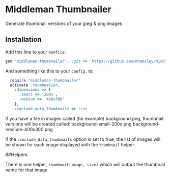 # Middleman Thumbnailer

Generate thumbnail versions of your jpeg & png images

## Installation

Add this line to your `Gemfile`:

```ruby
gem 'middleman-thumbnailer', :git => 'https://github.com/nhemsley/middleman-directory.git'
```

And something like this to your `config.rb`:

```ruby
  require "middleman-thumbnailer"
  activate :thumbnailer, 
    :dimensions => {
      :small => '200x',
      :medium => '400x300'
    },
    :include_data_thumbnails => true
```

If you have a file in images called (for example) background.png, thumbnail versions will be created called:
  background-small-200x.png
  background-medium-400x300.png

If the `:include_data_thumbnails` option is set to true, the list of images will be shown for each image displayed with the `thumbnail` helper

##Helpers

There is one helper, `thumbnail(image, size)` which will output the thumbnail name for that image